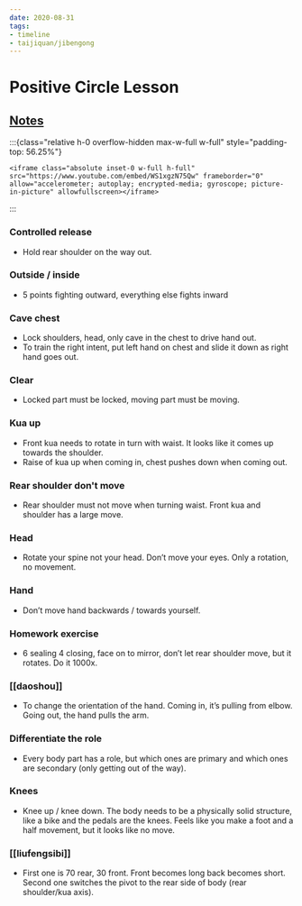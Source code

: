 ```yaml
---
date: 2020-08-31
tags:
- timeline
- taijiquan/jibengong
---
```


# Positive Circle Lesson

## [Notes](http://practicalmethod.com/2020/09/chen-zhonghua-online-lesson-20200831-online-video-purchase/)

:::{class="relative h-0 overflow-hidden max-w-full w-full" style="padding-top: 56.25%"}
```{=html}
<iframe class="absolute inset-0 w-full h-full" src="https://www.youtube.com/embed/WS1xgzN75Qw" frameborder="0" allow="accelerometer; autoplay; encrypted-media; gyroscope; picture-in-picture" allowfullscreen></iframe>
```
:::

### Controlled release
* Hold rear shoulder on the way out.

### Outside / inside
* 5 points fighting outward, everything else fights inward

### Cave chest
* Lock shoulders, head, only cave in the chest to drive hand out.
* To train the right intent, put left hand on chest and slide it down as right hand goes out.

### Clear
* Locked part must be locked, moving part must be moving.

### Kua up
* Front kua needs to rotate in turn with waist.  It looks like it comes up towards the shoulder.
* Raise of kua up when coming in, chest pushes down when coming out.
 
### Rear shoulder don't move
* Rear shoulder must not move when turning waist.  Front kua and shoulder has a large move.

### Head
* Rotate your spine not your head.  Don’t move your eyes.  Only a rotation, no movement.

### Hand
* Don’t move hand backwards / towards yourself.
 
### Homework exercise
* 6 sealing 4 closing, face on to mirror, don’t let rear shoulder move, but it rotates.  Do it 1000x.

### [[daoshou]]
* To change the orientation of the hand.  Coming in, it’s pulling from elbow.  Going out, the hand pulls the arm.

### Differentiate the role
* Every body part has a role, but which ones are primary and which ones are secondary (only getting out of the way).

### Knees
* Knee up / knee down.  The body needs to be a physically solid structure, like a bike and the pedals are the knees.  Feels like you make a foot and a half movement, but it looks like no move.

### [[liufengsibi]]
* First one is 70 rear, 30 front.  Front becomes long back becomes short.  Second one switches the pivot to the rear side of body (rear shoulder/kua axis).

